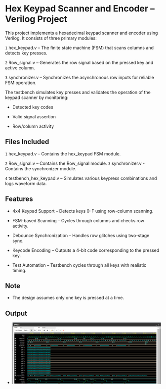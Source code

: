 # Hex Keypad Scanner and Encoder – Verilog Project
This project implements a hexadecimal keypad scanner and encoder using Verilog. It consists of three primary modules:

`1` hex_keypad.v – The finite state machine (FSM) that scans columns and detects key presses.

`2` Row_signal.v – Generates the row signal based on the pressed key and active column.

`3` synchronizer.v – Synchronizes the asynchronous row inputs for reliable FSM operation.

The testbench simulates key presses and validates the operation of the keypad scanner by monitoring:

* Detected key codes

* Valid signal assertion

* Row/column activity

## Files Included
`1` hex_keypad.v – Contains the hex_keypad FSM module.

`2` Row_signal.v – Contains the Row_signal module.
`3` synchronizer.v - Contains the synchronizer module.

`4` testbench_hex_keypad.v – Simulates various keypress combinations and logs waveform data.

## Features
* 4x4 Keypad Support – Detects keys 0–F using row-column scanning.

* FSM-based Scanning – Cycles through columns and checks row activity.

* Debounce Synchronization – Handles row glitches using two-stage sync.

* Keycode Encoding – Outputs a 4-bit code corresponding to the pressed key.

* Test Automation – Testbench cycles through all keys with realistic timing.
## Note
* The design assumes only one key is pressed at a time.
## Output 
* ![image alt](https://github.com/ArNaB7811/Hexadecimaml_keypad_scanner_and_encoder/blob/e8293dc571a13feb873e9eb4d86fa5b00e595659/Screenshot%202025-07-11%20194139.png)
